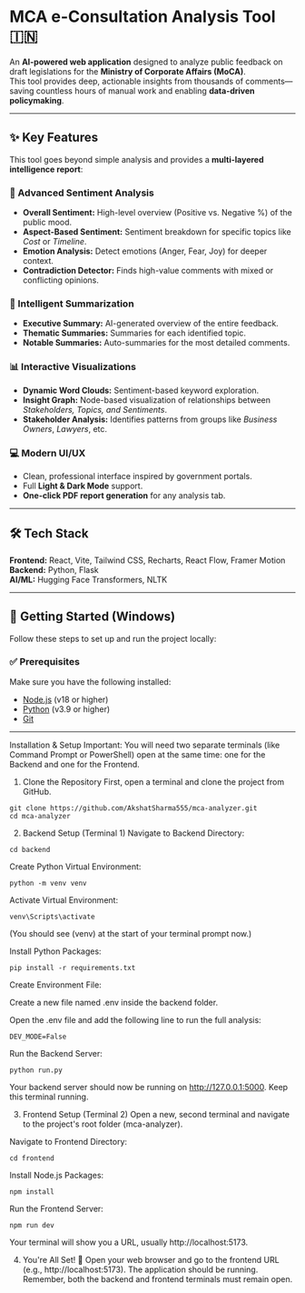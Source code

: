 # MCA e-Consultation Analysis Tool 🇮🇳

An **AI-powered web application** designed to analyze public feedback on draft legislations for the **Ministry of Corporate Affairs (MoCA)**.  
This tool provides deep, actionable insights from thousands of comments—saving countless hours of manual work and enabling **data-driven policymaking**.

---

## ✨ Key Features

This tool goes beyond simple analysis and provides a **multi-layered intelligence report**:

### 🧠 Advanced Sentiment Analysis
- **Overall Sentiment:** High-level overview (Positive vs. Negative %) of the public mood.  
- **Aspect-Based Sentiment:** Sentiment breakdown for specific topics like *Cost* or *Timeline*.  
- **Emotion Analysis:** Detect emotions (Anger, Fear, Joy) for deeper context.  
- **Contradiction Detector:** Finds high-value comments with mixed or conflicting opinions.  

### 📄 Intelligent Summarization
- **Executive Summary:** AI-generated overview of the entire feedback.  
- **Thematic Summaries:** Summaries for each identified topic.  
- **Notable Summaries:** Auto-summaries for the most detailed comments.  

### 📊 Interactive Visualizations
- **Dynamic Word Clouds:** Sentiment-based keyword exploration.  
- **Insight Graph:** Node-based visualization of relationships between *Stakeholders, Topics, and Sentiments*.  
- **Stakeholder Analysis:** Identifies patterns from groups like *Business Owners*, *Lawyers*, etc.  

### 💻 Modern UI/UX
- Clean, professional interface inspired by government portals.  
- Full **Light & Dark Mode** support.  
- **One-click PDF report generation** for any analysis tab.  

---

## 🛠️ Tech Stack

**Frontend:** React, Vite, Tailwind CSS, Recharts, React Flow, Framer Motion  
**Backend:** Python, Flask  
**AI/ML:** Hugging Face Transformers, NLTK  

---

## 🚀 Getting Started (Windows)

Follow these steps to set up and run the project locally:

### ✅ Prerequisites
Make sure you have the following installed:
- [Node.js](https://nodejs.org/) (v18 or higher)  
- [Python](https://www.python.org/) (v3.9 or higher)  
- [Git](https://git-scm.com/)  

---


Installation & Setup
Important: You will need two separate terminals (like Command Prompt or PowerShell) open at the same time: one for the Backend and one for the Frontend.

1. Clone the Repository
First, open a terminal and clone the project from GitHub.

```
git clone https://github.com/AkshatSharma555/mca-analyzer.git
cd mca-analyzer
```
2. Backend Setup (Terminal 1)
Navigate to Backend Directory:

```
cd backend
```
Create Python Virtual Environment:
```
python -m venv venv
```
Activate Virtual Environment:

```
venv\Scripts\activate
```
(You should see (venv) at the start of your terminal prompt now.)

Install Python Packages:

```
pip install -r requirements.txt
```
Create Environment File:

Create a new file named .env inside the backend folder.

Open the .env file and add the following line to run the full analysis:
```
DEV_MODE=False
```
Run the Backend Server:

```
python run.py
```

Your backend server should now be running on http://127.0.0.1:5000. Keep this terminal running.

3. Frontend Setup (Terminal 2)
Open a new, second terminal and navigate to the project's root folder (mca-analyzer).

Navigate to Frontend Directory:
```
cd frontend
```
Install Node.js Packages:
```
npm install
```
Run the Frontend Server:
```
npm run dev
```
Your terminal will show you a URL, usually http://localhost:5173.

4. You're All Set! 🎉
Open your web browser and go to the frontend URL (e.g., http://localhost:5173). The application should be running. Remember, both the backend and frontend terminals must remain open.
